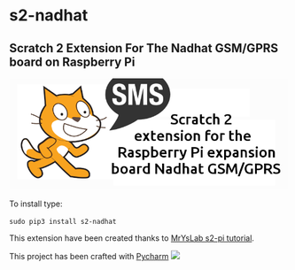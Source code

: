 # s2-nadhat
## Scratch 2 Extension For The Nadhat GSM/GPRS board on Raspberry Pi
![](https://github.com/nadhat/s2-nadhat/blob/master/docs/images/logo.png)

To install type:

`
sudo pip3 install s2-nadhat
`

This extension have been created thanks to [MrYsLab s2-pi tutorial](https://mryslab.github.io/s2-pi/).

This project has been crafted with [Pycharm](https://www.jetbrains.com/pycharm/)
![](https://github.com/mryslab/s2-python/blob/master/docs/images/pycharm_logo.png)

